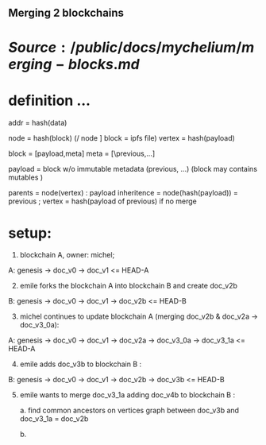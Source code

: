 ## Merging 2 blockchains

# $Source: /public/docs/mychelium/merging-blocks.md$

# definition ...

 addr = hash(data)

 node = hash(block) (\/ node ] block = ipfs file)
 vertex = hash(payload)

 block = [payload,meta] 
 meta = [\previous,...]
 
 payload = block w/o immutable metadata (previous, ...)
           (block may contains mutables )
 
 parents = node(vertex) : payload inheritence
         = node(hash(payload)) = previous ; vertex = hash(payload of previous) if no merge

 

# setup:

1.  blockchain A, owner: michel;
 
 A: genesis -> doc_v0 -> doc_v1 <= HEAD-A

2.  emile forks the blockchain A into blockchain B and create doc_v2b

 B: genesis -> doc_v0 -> doc_v1 -> doc_v2b <= HEAD-B


3.  michel continues to update blockchain A (merging doc_v2b & doc_v2a -> doc_v3_0a):

 A: genesis -> doc_v0 -> doc_v1 -> doc_v2a -> doc_v3_0a -> doc_v3_1a <= HEAD-A

4.  emile adds doc_v3b to blockchain B :

 B: genesis -> doc_v0 -> doc_v1 -> doc_v2b -> doc_v3b  <= HEAD-B

5.  emile wants to merge doc_v3_1a adding doc_v4b to blockchain B :

    a. find common ancestors on vertices graph between doc_v3b and doc_v3_1a = doc_v2b

    b. 


 


 



